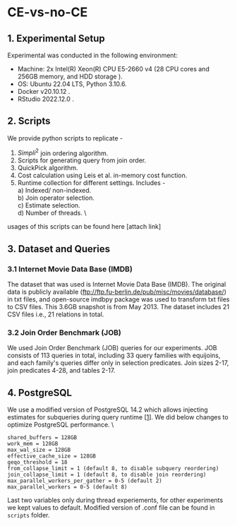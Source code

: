 # CE-vs-no-CE

## 1. Experimental Setup

Experimental was conducted in the following environment:

- Machine: 2x Intel(R) Xeon(R) CPU E5-2660 v4 (28 CPU cores and 256GB memory, and HDD storage ). 
- OS: Ubuntu 22.04 LTS, Python 3.10.6.
- Docker v20.10.12 .
- RStudio 2022.12.0 .

## 2. Scripts
We provide python scripts to replicate - 
1. $Simpli^2$ join ordering algorithm.
2. Scripts for generating query from join order.
3. QuickPick algorithm.
4. Cost calculation using Leis et al. in-memory cost function.
5. Runtime collection for different settings. Includes - \
    a) Indexed/ non-indexed.\
    b) Join operator selection.\
    c) Estimate selection.\
    d) Number of threads. \
    
usages of this scripts can be found here [attach link]

## 3. Dataset and Queries
### 3.1 Internet Movie Data Base (IMDB)
The dataset that was used is Internet Movie Data Base (IMDB). The original data is publicly available (ftp://ftp.fu-berlin.de/pub/misc/movies/database/) in txt files, and open-source imdbpy package was used to transform txt files to CSV files. This 3.6GB snapshot is from May 2013. The dataset includes 21 CSV files i.e., 21 relations in total. 
### 3.2  Join Order Benchmark (JOB)
We used Join Order Benchmark (JOB) queries for our experiments. JOB consists of 113 queries in total, including 33 query families with equijoins, and each family's queries differ only in selection predicates. Join sizes 2-17, join predicates 4-28, and tables 2-17.

## 4. PostgreSQL
We use a modified version of PostgreSQL 14.2 which allows injecting estimates for subqueries during query runtime [[1](https://github.com/waltercai/pqo-opensource)]. We did below changes to optimize PostgreSQL performance. \
```
shared_buffers = 128GB
work_mem = 128GB
max_wal_size = 128GB
effective_cache_size = 128GB
geqo_threshold = 18
from_collapse_limit = 1 (default 8, to disable subquery reordering)
join_collapse_limit = 1	(default 8, to disable join reordering)
max_parallel_workers_per_gather = 0-5 (default 2)
max_parallel_workers = 0-5 (default 8)
```
Last two variables only during thread experiements, for other experiments we kept values to default. Modified version of .conf file can be found in `scripts` folder.